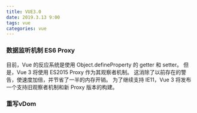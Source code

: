 ```yaml
---
title: VUE3.0
date: 2019.3.13 9:00
tags: vue
categories: vue
---
```


### 数据监听机制 ES6 Proxy
目前，Vue 的反应系统是使用 Object.defineProperty 的 getter 和 setter。 
但是，Vue 3 将使用 ES2015 Proxy 作为其观察者机制。 这消除了以前存在的警告，使速度加倍，并节省了一半的内存开销。
为了继续支持 IE11，Vue 3 将发布一个支持旧观察者机制和新 Proxy 版本的构建。


### 重写vDom